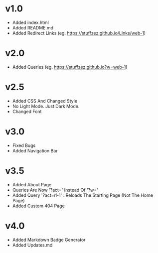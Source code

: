 # v1.0
- Added index.html
- Added README.md
- Added Redirect Links (eg. https://stuffzez.github.io/Links/web-1)

# v2.0
- Added Queries (eg. https://stuffzez.github.io?w=web-1)

# v2.5
- Added CSS And Changed Style
- No Light Mode. Just Dark Mode.
- Changed Font

# v3.0
- Fixed Bugs
- Added Navigation Bar

# v3.5
- Added About Page
- Queries Are Now '?act=' Instead Of '?w='
- Added Query '?act=rl-1' : Reloads The Starting Page (Not The Home Page)
- Added Custom 404 Page

# v4.0
- Added Markdown Badge Generator
- Added Updates.md
